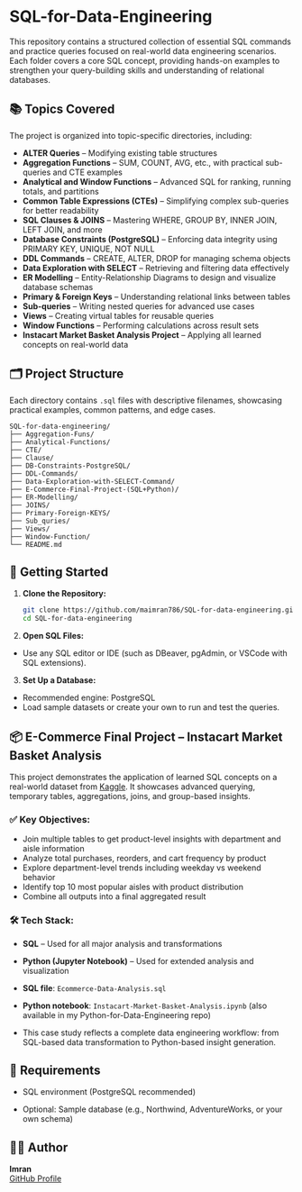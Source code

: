 # SQL-for-Data-Engineering

This repository contains a structured collection of essential SQL commands and practice queries focused on real-world data engineering scenarios. Each folder covers a core SQL concept, providing hands-on examples to strengthen your query-building skills and understanding of relational databases.

## 📚 Topics Covered

The project is organized into topic-specific directories, including:

- **ALTER Queries** – Modifying existing table structures
- **Aggregation Functions** – SUM, COUNT, AVG, etc., with practical sub-queries and CTE examples
- **Analytical and Window Functions** – Advanced SQL for ranking, running totals, and partitions
- **Common Table Expressions (CTEs)** – Simplifying complex sub-queries for better readability
- **SQL Clauses & JOINS** – Mastering WHERE, GROUP BY, INNER JOIN, LEFT JOIN, and more
- **Database Constraints (PostgreSQL)** – Enforcing data integrity using PRIMARY KEY, UNIQUE, NOT NULL
- **DDL Commands** – CREATE, ALTER, DROP for managing schema objects
- **Data Exploration with SELECT** – Retrieving and filtering data effectively
- **ER Modelling** – Entity-Relationship Diagrams to design and visualize database schemas
- **Primary & Foreign Keys** – Understanding relational links between tables
- **Sub-queries** – Writing nested queries for advanced use cases
- **Views** – Creating virtual tables for reusable queries
- **Window Functions** – Performing calculations across result sets
- **Instacart Market Basket Analysis Project** – Applying all learned concepts on real-world data  




## 🗂️ Project Structure

Each directory contains `.sql` files with descriptive filenames, showcasing practical examples, common patterns, and edge cases.
```
SQL-for-data-engineering/
├── Aggregation-Funs/
├── Analytical-Functions/
├── CTE/
├── Clause/
├── DB-Constraints-PostgreSQL/
├── DDL-Commands/
├── Data-Exploration-with-SELECT-Command/
├── E-Commerce-Final-Project-(SQL+Python)/
├── ER-Modelling/
├── JOINS/
├── Primary-Foreign-KEYS/
├── Sub_quries/
├── Views/
├── Window-Function/
└── README.md
```

## 🚀 Getting Started

1. **Clone the Repository:**
   ```bash
   git clone https://github.com/maimran786/SQL-for-data-engineering.git
   cd SQL-for-data-engineering
2. **Open SQL Files:**
  - Use any SQL editor or IDE (such as DBeaver, pgAdmin, or VSCode with SQL extensions).

3. **Set Up a Database:**
- Recommended engine: PostgreSQL
- Load sample datasets or create your own to run and test the queries.

## 📦 E-Commerce Final Project – Instacart Market Basket Analysis

This project demonstrates the application of learned SQL concepts on a real-world dataset from [Kaggle](https://www.kaggle.com/competitions/instacart-market-basket-analysis/data). It showcases advanced querying, temporary tables, aggregations, joins, and group-based insights.

### ✅ Key Objectives:

- Join multiple tables to get product-level insights with department and aisle information  
- Analyze total purchases, reorders, and cart frequency by product  
- Explore department-level trends including weekday vs weekend behavior  
- Identify top 10 most popular aisles with product distribution  
- Combine all outputs into a final aggregated result  

### 🛠️ Tech Stack:

- **SQL** – Used for all major analysis and transformations  
- **Python (Jupyter Notebook)** – Used for extended analysis and visualization  
- **SQL file**: `Ecommerce-Data-Analysis.sql`  
- **Python notebook**: `Instacart-Market-Basket-Analysis.ipynb` (also available in my Python-for-Data-Engineering repo)
  
- This case study reflects a complete data engineering workflow: from SQL-based data transformation to Python-based insight generation.


## 🧰 Requirements

- SQL environment (PostgreSQL recommended)

- Optional: Sample database (e.g., Northwind, AdventureWorks, or your own schema)

## 👨‍💻 Author

**Imran**  
[GitHub Profile](https://github.com/maimran786)

